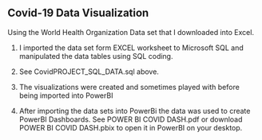 ## Covid-19 Data Visualization
Using the World Health Organization Data set that I downloaded into Excel.

1. I imported the data set form EXCEL worksheet to Microsoft SQL and manipulated the data tables using SQL coding. 
2. See CovidPROJECT_SQL_DATA.sql above. 
    
2. The visualizations were created and sometimes played with before being imported into PowerBI
    
3. After importing the data sets into PowerBi the data was used to create PowerBI Dashboards. 
    See POWER BI COVID DASH.pdf or download POWER BI COVID DASH.pbix to open it in PowerBI on your desktop.
